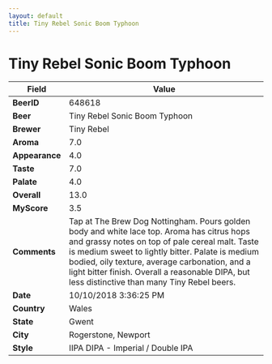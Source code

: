 ```yaml
---
layout: default
title: Tiny Rebel Sonic Boom Typhoon
---
```


# Tiny Rebel Sonic Boom Typhoon

| Field         | Value     |
|---------------|-----------|
| **BeerID** | 648618 |
| **Beer** | Tiny Rebel Sonic Boom Typhoon |
| **Brewer** | Tiny Rebel |
| **Aroma** | 7.0 |
| **Appearance** | 4.0 |
| **Taste** | 7.0 |
| **Palate** | 4.0 |
| **Overall** | 13.0 |
| **MyScore** | 3.5 |
| **Comments** | Tap at The Brew Dog Nottingham. Pours golden body and white lace top. Aroma has citrus hops and grassy notes on top of pale cereal malt. Taste is medium sweet to lightly bitter. Palate is medium bodied, oily texture, average carbonation, and a light bitter finish. Overall a reasonable DIPA, but less distinctive than many Tiny Rebel beers. |
| **Date** | 10/10/2018 3:36:25 PM |
| **Country** | Wales |
| **State** | Gwent |
| **City** | Rogerstone, Newport |
| **Style** | IIPA DIPA - Imperial / Double IPA |
